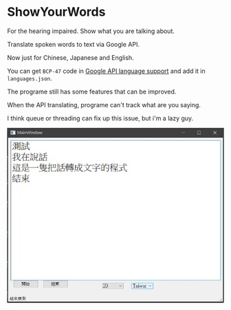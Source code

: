 # ShowYourWords
For the hearing impaired. Show what you are talking about.

Translate spoken words to text via Google API.

Now just for Chinese, Japanese and English.

You can get `BCP-47` code in [Google API language support](https://cloud.google.com/speech-to-text/docs/languages) and add it in `languages.json`.

The programe still has some features that can be improved.

When the API translating, programe can't track what are you saying.

I think queue or threading can fix up this issue, but i'm a lazy guy.

![](./img/1.JPG)

